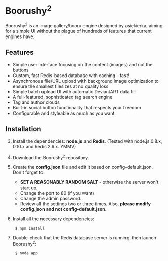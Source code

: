 # Boorushy<sup>2</sup>

Boorushy<sup>2</sup> is an image gallery/booru engine designed by asiekierka, aiming for a simple UI without the 
plague of hundreds of features that current engines have.

## Features

* Simple user interface focusing on the content (images) and not the buttons
* Custom, fast Redis-based database with caching - fast!
* Asynchronous file/URL upload with background image optimization to ensure the smallest filesizes at no quality loss
* Simple batch upload UI with automatic DeviantART data fill
* A full-featured, sophisticated tag search engine
* Tag and author clouds
* Built-in social button functionality that respects your freedom
* Configurable and styleable as much as you want

## Installation

3. Install the dependencies: <b>node.js</b> and <b>Redis</b>. (Tested with node.js 0.8.x, 0.10.x and Redis 2.6.x. YMMV)
1. Download the Boorushy<sup>2</sup> repository.
3. Create the <b>config.json</b> file and edit it based on config-default.json. Don't forget to:
	* <b>SET A REASONABLY RANDOM SALT</b> - otherwise the server won't start up.
	* Change the port to 80 (if you want)
	* Change the admin password.
	* Review all the settings two or three times. Also, <b>please modify config.json and not config-default.json</b>.
3. Install all the necessary dependencies:

		$ npm install

7. Double-check that the Redis database server is running, then launch Boorushy<sup>2</sup>:

		$ node app
